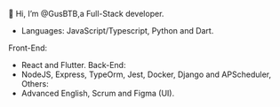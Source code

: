 👋 Hi, I’m @GusBTB,a Full-Stack developer.
- Languages: JavaScript/Typescript, Python and Dart. 

Front-End:
- React and Flutter.
Back-End:
- NodeJS, Express, TypeOrm, Jest, Docker, Django and APScheduler, 
Others:
- Advanced English, Scrum and Figma (UI).

<!---
GusBTB/GusBTB is a ✨ special ✨ repository because its `README.md` (this file) appears on your GitHub profile.
You can click the Preview link to take a look at your changes.
--->
